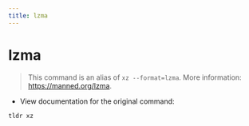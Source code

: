 ```yaml
---
title: lzma
---
```

# lzma

> This command is an alias of `xz --format=lzma`.
> More information: <https://manned.org/lzma>.

- View documentation for the original command:

`tldr xz`
